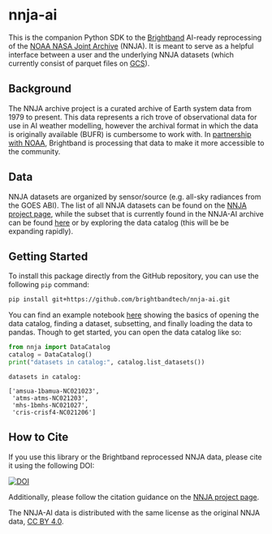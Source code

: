 # nnja-ai
This is the companion Python SDK to the [Brightband](https://www.brightband.com/) AI-ready reprocessing of the [NOAA NASA Joint Archive](https://psl.noaa.gov/data/nnja_obs/) (NNJA).
It is meant to serve as a helpful interface between a user and the underlying NNJA datasets (which currently consist of parquet files on [GCS](https://console.cloud.google.com/storage/browser/nnja-ai)).

## Background
The NNJA archive project is a curated archive of Earth system data from 1979 to present.
This data represents a rich trove of observational data for use in AI weather modelling, however the archival format in which the data is originally available (BUFR) is cumbersome to work with.
In [partnership with NOAA](https://techpartnerships.noaa.gov/tpo_partnership/making-observation-data-ai-ready/), Brightband is processing that data to make it more accessible to the community.

## Data
NNJA datasets are organized by sensor/source (e.g. all-sky radiances from the GOES ABI).
The list of all NNJA datasets can be found on the [NNJA project page](https://psl.noaa.gov/data/nnja_obs/#data-sources), while the subset that is currently found in the NNJA-AI archive can be found [here](docs/datasets.md) or by exploring the data catalog (this will be be expanding rapidly).



## Getting Started

To install this package directly from the GitHub repository, you can use the following `pip` command:

```sh
pip install git+https://github.com/brightbandtech/nnja-ai.git
```
You can find an example notebook [here](example_notebooks/basic_dataset_example.ipynb) showing the basics of opening the data catalog, finding a dataset, subsetting, and finally loading the data to pandas.
Though to get started, you can open the data catalog like so:

```python
from nnja import DataCatalog
catalog = DataCatalog()
print("datasets in catalog:", catalog.list_datasets())
```

```
datasets in catalog:

['amsua-1bamua-NC021023',
 'atms-atms-NC021203',
 'mhs-1bmhs-NC021027',
 'cris-crisf4-NC021206']
```

## How to Cite
If you use this library or the Brightband reprocessed NNJA data, please cite it using the following DOI:

[![DOI](https://zenodo.org/badge/899259654.svg)](https://doi.org/10.5281/zenodo.14633508)


Additionally, please follow the citation guidance on the [NNJA project page](https://psl.noaa.gov/data/nnja_obs/#cite
).

The NNJA-AI data is distributed with the same license as the original NNJA data, [CC BY 4.0](https://creativecommons.org/licenses/by/4.0/deed.en).
